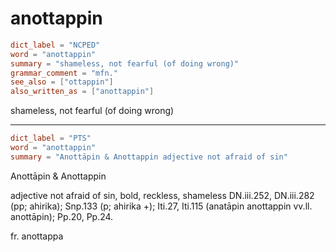 # anottappin

``` toml
dict_label = "NCPED"
word = "anottappin"
summary = "shameless, not fearful (of doing wrong)"
grammar_comment = "mfn."
see_also = ["ottappin"]
also_written_as = ["anottappin"]
```

shameless, not fearful (of doing wrong)

--------------------

``` toml
dict_label = "PTS"
word = "anottappin"
summary = "Anottāpin & Anottappin adjective not afraid of sin"
```

Anottāpin & Anottappin

adjective not afraid of sin, bold, reckless, shameless DN.iii.252, DN.iii.282 (pp; ahirika); Snp.133 (p; ahirika \+); Iti.27, Iti.115 (anatāpin anottappin vv.ll. anottāpin); Pp.20, Pp.24.

fr. anottappa

